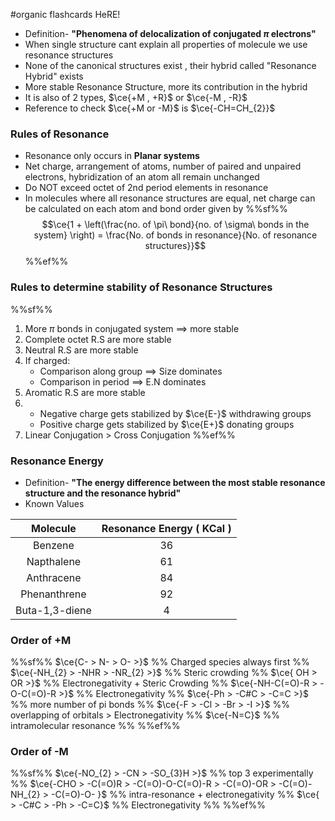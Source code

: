 #organic flashcards HeRE!

- Definition- **"Phenomena of delocalization of conjugated $\pi$ electrons"**
- When single structure cant explain all properties of molecule we use resonance structures
- None of the canonical structures exist , their hybrid called "Resonance Hybrid" exists
- More stable Resonance Structure, more its contribution in the hybrid
- It is also of 2 types, $\ce{+M , +R}$ or $\ce{-M , -R}$
- Reference to check $\ce{+M or -M}$ is $\ce{-CH=CH_{2}}$
 
### Rules of Resonance
- Resonance only occurs in **Planar systems**
- Net charge, arrangement of atoms, number of paired and unpaired electrons, hybridization of an atom all remain unchanged
- Do NOT exceed octet of 2nd period elements in resonance
- In molecules where all resonance structures are equal, net charge can be calculated on each atom and bond order given by
%%sf%%
$$\ce{1 + \left(\frac{no. of \pi\ bond}{no. of \sigma\ bonds in the system}  \right) = \frac{No. of bonds in resonance}{No. of resonance structures}}$$
%%ef%%
### Rules to determine stability of Resonance Structures
%%sf%%
1. More $\pi$ bonds in conjugated system $\implies$ more stable
2. Complete octet R.S are more stable
3. Neutral R.S are more stable
4. If charged:
   - Comparison along group $\implies$ Size dominates
   - Comparison in period $\implies$ E.N dominates
5. Aromatic R.S are more stable
6. 
   - Negative charge gets stabilized by $\ce{E-}$ withdrawing groups
   - Positive charge gets stabilized by $\ce{E+}$ donating groups
1. Linear Conjugation $>$ Cross Conjugation
 %%ef%%
### Resonance Energy

- Definition- **"The energy difference between the most stable resonance structure and the resonance hybrid"**
- Known Values

|    Molecule    | Resonance Energy ( KCal ) |
| :------------: | :-----------------------: |
|    Benzene     |            36             |
|   Napthalene   |            61             |
|   Anthracene   |            84             |
|  Phenanthrene  |            92             |
| Buta-1,3-diene |             4             |
### Order of +M
%%sf%%
$\ce{C- > N- > O- >}$ %% Charged species always first %%
$\ce{-NH_{2} > -NHR > -NR_{2} >}$ %% Steric crowding %%
$\ce{ OH > OR >}$  %% Electronegativity + Steric Crowding %%
$\ce{-NH-C(=O)-R > -O-C(=O)-R >}$ %% Electronegativity %%
$\ce{-Ph > -C#C > -C=C >}$ %% more number of pi bonds %%
$\ce{-F > -Cl > -Br > -I >}$ %% overlapping of orbitals > Electronegativity %%
$\ce{-N=C}$ %% intramolecular resonance %%
%%ef%%
### Order of -M
%%sf%%
$\ce{-NO_{2} > -CN > -SO_{3}H >}$ %% top 3 experimentally %%
$\ce{-CHO > -C(=O)R > -C(=O)-O-C(=O)-R > -C(=O)-OR > -C(=O)-NH_{2} > -C(=O)-O- }$ %% intra-resonance + electronegativity %%
$\ce{ > -C#C > -Ph > -C=C}$ %% Electronegativity %%
%%ef%%
